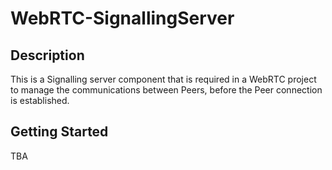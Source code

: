 # WebRTC-SignallingServer

## Description
This is a Signalling server component that is required in a WebRTC project to manage the communications between Peers, before the Peer connection is established.

## Getting Started
TBA
